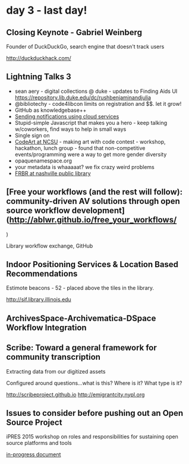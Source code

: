 # day 3 - last day!

## Closing Keynote - Gabriel Weinberg

Founder of DuckDuckGo, search engine that doesn't track users

http://duckduckhack.com/

## Lightning Talks 3

 - sean aery - digital collections @ duke - updates to Finding Aids UI https://repository.lib.duke.edu/dc/rushbenjaminandjulia
 - @bibliotechy - code4libcon limits on registration and $$. let it grow!
 - GitHub as knowledgebase++
 - [Sending notifications using cloud services](http://bit.ly/1p7xlcW)
 - Stupid-simple Javascript that makes you a hero - keep talking w/coworkers, find ways to help in small ways
 - Single sign on 
 - [CodeArt at NCSU](https://www.lib.ncsu.edu/codeart) - making art with code contest - workshop, hackathon, lunch group - found that non-competitive events/programming were a way to get more gender diversity
 - opaquenamespace.org
 - your metadata is whaaaaat? we fix crazy weird problems
 - [FRBR at nashville public library](http://catalog.library.nashville.org/Union/Search?lookfor=to+kill+a+mockingbird&type=Keyword&submit=Find)

## [Free your workflows (and the rest will follow): community-driven AV solutions through open source workflow development](http://ablwr.github.io/free_your_workflows/
)

Library workflow exchange, GitHub

## Indoor Positioning Services & Location Based Recommendations

Estimote beacons - 52 - placed above the tiles in the library.

http://sif.library.illinois.edu

## ArchivesSpace-Archivematica-DSpace Workflow Integration

## Scribe: Toward a general framework for community transcription

Extracting data from our digitized assets

Configured around questions...what is this? Where is it? What type is it?

http://scribeproject.github.io
http://emigrantcity.nypl.org

## Issues to consider before pushing out an Open Source Project

iPRES 2015 workshop on roles and responsibilities for sustaining open source platforms and tools

[in-progress document](https://docs.google.com/document/d/1qeopBc1X8CQ7gy4uk6oH3XHLt5hIHzJBUKaQY-PWOEQ/edit#heading=h.d5q7ied5yy7w)